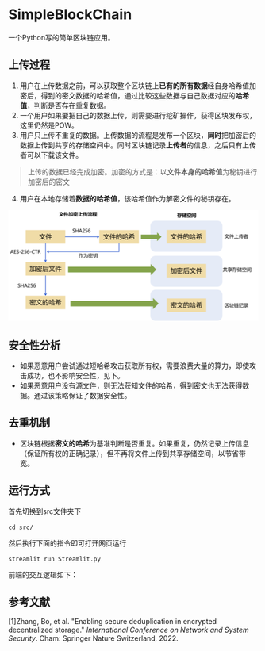 # SimpleBlockChain
一个Python写的简单区块链应用。

## 上传过程
1. 用户在上传数据之前，可以获取整个区块链上**已有的所有数据**经自身哈希值加密后，得到的密文数据的哈希值，通过比较这些数据与自己数据对应的**哈希值**，判断是否存在重复数据。
2. 一个用户如果要把自己的数据上传，则需要进行挖矿操作，获得区块发布权，这里仍然是POW。
3. 用户只上传不重复的数据。上传数据的流程是发布一个区块，**同时**把加密后的数据上传到共享的存储空间中。同时区块链记录**上传者**的信息，之后只有上传者可以下载该文件。

> 上传的数据已经完成加密。加密的方式是：以**文件本身的哈希值**为秘钥进行加密后的密文

4. 用户在本地存储着**数据的哈希值**，该哈希值作为解密文件的秘钥存在。

<img src="./images/1.png" alt="picture" style="zoom:50%;" />

## 安全性分析

- 如果恶意用户尝试通过短哈希攻击获取所有权，需要浪费大量的算力，即使攻击成功，也不影响安全性，见下。
- 如果恶意用户没有源文件，则无法获知文件的哈希，得到密文也无法获得数据。通过该策略保证了数据安全性。

## 去重机制

- 区块链根据**密文的哈希**为基准判断是否重复。如果重复，仍然记录上传信息（保证所有权的正确记录），但不再将文件上传到共享存储空间，以节省带宽。

## 运行方式

首先切换到src文件夹下

```
cd src/
```

然后执行下面的指令即可打开网页运行

```
streamlit run Streamlit.py 
```

前端的交互逻辑如下：



## 参考文献

[1]Zhang, Bo, et al. "Enabling secure deduplication in encrypted decentralized storage." *International Conference on Network and System Security*. Cham: Springer Nature Switzerland, 2022.
